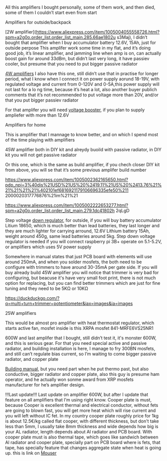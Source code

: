 All this amplifiers I bought personally, some of them work, and then died, some of them I couldn’t start
even from start

Amplifiers for outside/backpack

[2W amplifier](https://www.aliexpress.com/item/1005004055558726.html?spm=a2g0o.order_list.order_list_main.285.66ae1802u
s3Maj), I didn’t bought that amplifier when I buy accumulator battery 12.6V, 15Ah, just for outside
perpose This amplifer work some time in my flat, and it’s doing good job, it’s linear amplifier, and 
jamming line when amp is on, can actually boost gain for around 33dBm, but didn’t last very long, it have
passiev cooler, but presume that you need to put bigger passive radiator



[4W amplifiers](https://www.aliexpress.com/item/1005004349939985.html?spm=a2g0o.order_list.order_list_main.74.21ef1802bGcr8w)
I also have this one, still didn’t use that in practise for longer period, what I know when I connect it 
on power supply aorund 18-19V, with regulated voltage and current from 0-120V and 0-5A,this power supply
will not last for a lo ng time, because it’s heat a lot, also another buyer publich comments that it’s not
recommended to put voltage more than 20V, and/or that you put bigger passiev radiator

For that amplifer you will need [ voltage booster](https://www.aliexpress.com/item/1005001622004014.html?spm=a2g0o.order_list.order_list_main.62.21ef1802bGcr8w), if you plan to supply ampliefer with more than 12.6V


 Amplifiers for home

This is amplifier that I mannage to know better, and on which I spend most of the time playing with amplifiers

45W amplifier both in DIY kit and alreydy buoild with passive radiator, in DIY kit you will not get passive
radiator

Or this one, which is the same as build amplifier, if you chech closer DIY kit from above, you will se 
that it’s some previous amplifer build number

https://www.aliexpress.com/item/1005002362165650.html?pdp_npi=3%40dis%21USD%21US%20%2419.11%21US%20%2413.76%21%21%21%21%21%402101ef6816921179106696335efe50%211
2000020317776876%21im%21%21

https://www.aliexpress.com/item/1005002222653277.html?spm=a2g0o.order_list.order_list_main.279.1dc41802h
2qLgD

Step voltage [down regulator](https://www.aliexpress.com/item/1005004983920053.html?spm=a2g0o.order_list.order_list_main.140.1dc41802h2qLgD), for outside, if you will buy battery accumulator Litium 18650, which is much 
better than lead batteries, they last longer and they are much lighter for carrying arround, 12.6V Lithium
battery 15Ah, weight around 450g, same lead batteries around 5kg. Step down voltage regulator is needed if 
you will connect raspberry pi 3B+ operate on 5.1-5.2V, or amplifiers which uses 5V power supply

Somewhere in manual states that just PCB board with elements will use around 250mA, and when you solder 
mosfets, the both need to be configure with trimmers to have around 30-35mA per gate side.
If you will buy already build 45W amplifier you will notice that trimmer is very bad for configuring, but 
beacuse it's have very small foot print, there is not much option for replacing, but you can find better trimmers which
are just for fine tuning and they need to be 5KΩ or 10KΩ

https://duckduckgo.com/?q=multi+turn+trimmer+potentiometer&iax=images&ia=images


25W amplifiers

This would be almost pro amplifier with heat thermostat regulator, which starts active fan, mosfet 
inside is this XRPA mosfet 841-MRFE6VS25NR1 

600W
and last amplifer that I bought, still didn’t test it, it's monster 600W, and this is serious gear. 
For that you need special active and passive radiator, and building installation is here, I manage to fry 
300BN mosfets, and still can’t regulate bias current, so I’m waiting to come bigger passive radiator,
and copper plate

[Building manual](https://www.nxp.com/company/blog/homebrew-rf-design-challenge-winners:BL-HOMEBREW-RF-DESIGN-CHALLENGE-WINNERS?spm=a2g0s.imconversation.0.0.6e913e5fTA2gwg#iw_comp1596645344954), but you need part when he put thermo past, but also conductive, bigger radiator and 
copper plate, also this guy is presume ham operator, and he actually won sonme award from XRP mosfets 
manufacturer for he’s amplifier design.

!!!Last update!!!
Last update on amplifier 600W, but after I update that feature on all amplifiers that I'm using right know. Cooper plate is must, because Cooper is excellent thermal and electrical conductor, without fets are going to blown fast, you will get more heat which will rise current and you will left without IC fet. In my country cooper plate roughly price for 1kg is about 12.5€/kg called flat cooper, with different thickness, but don't take less than 5mm, I usually take 8mm thickness and wide depends how big is your AL radiator, length depends about Al radiator and PCB board. 
With cooper plate must is also thermal tape, which goes like sandwich between Al radiator and cooper plate, specially part on PCB board where is fets, that tape, has specially feature that changes aggregate state when heat is going up. this is link on [Mouser](https://hr.mouser.com/ProductDetail/739-A15322-01) 

